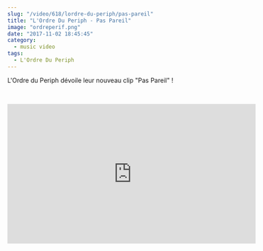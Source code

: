 ```yaml
--- 
slug: "/video/618/lordre-du-periph/pas-pareil"
title: "L'Ordre Du Periph - Pas Pareil"
image: "ordreperif.png"
date: "2017-11-02 18:45:45"
category:
  - music video
tags:
  - L'Ordre Du Periph
---
```

<p>L'Ordre du Periph dévoile leur nouveau clip "Pas Pareil" !</p><br/><p><iframe width="560" height="315" src="https://www.youtube.com/embed/9xbViXOX62M" frameborder="0" allowfullscreen></iframe></p>